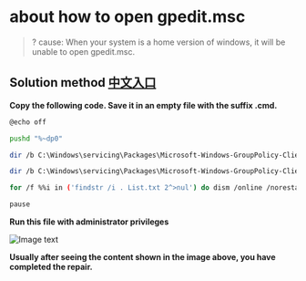 # about how to open gpedit.msc

> ? cause: When your system is a home version of windows, it will be unable to open gpedit.msc.


## Solution method [中文入口](https://jingyan.baidu.com/article/454316abbbee56b6a7c03ae2.html)

**Copy the following code. Save it in an empty file with the suffix .cmd.**

```bash
@echo off

pushd "%~dp0"

dir /b C:\Windows\servicing\Packages\Microsoft-Windows-GroupPolicy-ClientExtensions-Package~3*.mum >List.txt

dir /b C:\Windows\servicing\Packages\Microsoft-Windows-GroupPolicy-ClientTools-Package~3*.mum >>List.txt

for /f %%i in ('findstr /i . List.txt 2^>nul') do dism /online /norestart /add-package:"C:\Windows\servicing\Packages\%%i"

pause
```
**Run this file with administrator privileges**

![Image text](https://gitee.com/nethowto/nethowto/raw/master/Img_folder/67.jpg)

**Usually after seeing the content shown in the image above, you have completed the repair.**